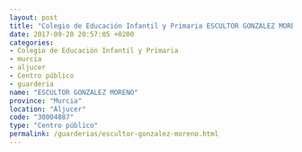 ```yaml
---
layout: post
title: "Colegio de Educación Infantil y Primaria ESCULTOR GONZALEZ MORENO"
date: 2017-09-20 20:57:05 +0200
categories:
- Colegio de Educación Infantil y Primaria
- murcia
- aljucer
- Centro público
- guarderia
name: "ESCULTOR GONZALEZ MORENO"
province: "Murcia"
location: "Aljucer"
code: "30004887"
type: "Centro público"
permalink: /guarderias/escultor-gonzalez-moreno.html
---
```

